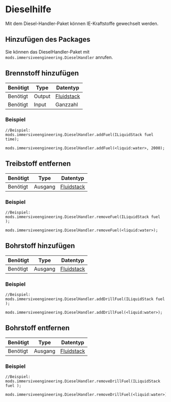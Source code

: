 # Dieselhilfe

Mit dem Diesel-Handler-Paket können IE-Kraftstoffe gewechselt werden.

## Hinzufügen des Packages

Sie können das DieselHandler-Paket mit `mods.immersiveengineering.DieselHandler` anrufen.

## Brennstoff hinzufügen

| Benötigt | Type   | Datentyp                                     |
| -------- | ------ | -------------------------------------------- |
| Benötigt | Output | [Fluidstack](/Vanilla/Liquids/ILiquidStack/) |
| Benötigt | Input  | Ganzzahl                                     |

### Beispiel

```zenscript
//Beispiel:
mods.immersiveengineering.DieselHandler.addFuel(ILiquidStack fuel time);

mods.immersiveengineering.DieselHandler.addFuel(<liquid:water>, 2000);
```

## Treibstoff entfernen

| Benötigt | Type    | Datentyp                                     |
| -------- | ------- | -------------------------------------------- |
| Benötigt | Ausgang | [Fluidstack](/Vanilla/Liquids/ILiquidStack/) |

### Beispiel

```zenscript
//Beispiel:
mods.immersiveengineering.DieselHandler.removeFuel(ILiquidStack fuel );

mods.immersiveengineering.DieselHandler.removeFuel(<liquid:water>);
```

## Bohrstoff hinzufügen

| Benötigt | Type    | Datentyp                                     |
| -------- | ------- | -------------------------------------------- |
| Benötigt | Ausgang | [Fluidstack](/Vanilla/Liquids/ILiquidStack/) |

### Beispiel

```zenscript
//Beispiel:
mods.immersiveengineering.DieselHandler.addDrillFuel(ILiquidStack fuel );

mods.immersiveengineering.DieselHandler.addDrillFuel(<liquid:water>);
```

## Bohrstoff entfernen

| Benötigt | Type    | Datentyp                                     |
| -------- | ------- | -------------------------------------------- |
| Benötigt | Ausgang | [Fluidstack](/Vanilla/Liquids/ILiquidStack/) |

### Beispiel

```zenscript
//Beispiel:
mods.immersiveengineering.DieselHandler.removeDrillFuel(ILiquidStack fuel );

mods.immersiveengineering.DieselHandler.removeDrillFuel(<liquid:water>);
```